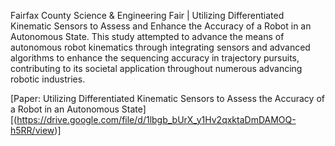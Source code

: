 Fairfax County Science & Engineering Fair | Utilizing Differentiated Kinematic Sensors to Assess and Enhance the Accuracy of a Robot in an Autonomous State.
This study attempted to advance the means of autonomous robot kinematics through integrating sensors and advanced algorithms to enhance the sequencing accuracy in trajectory pursuits, contributing to its societal application throughout numerous advancing robotic industries.

[Paper: Utilizing Differentiated Kinematic Sensors to Assess the Accuracy of a Robot in an Autonomous State][(https://drive.google.com/file/d/1lbgb_bUrX_y1Hv2qxktaDmDAMOQ-h5RR/view)]
